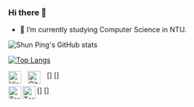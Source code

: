### Hi there 👋

- 🌱 I’m currently studying Computer Science in NTU.

![Shun Ping's GitHub stats](https://github-readme-stats.vercel.app/api?username=shunpingong&\&hide=stars,prs,issues&theme=blue-green&show_icons=true)

[![Top Langs](https://github-readme-stats.vercel.app/api/top-langs/?username=shunpingong&hide_progress=true&theme=dark)](https://github.com/shunpingong/github-readme-stats)

[<img align="left" alt="Visual Studio Code" width="26px" src="https://cdn.jsdelivr.net/gh/devicons/devicon/icons/vscode/vscode-original.svg" style="padding-right:10px;" />]
[<img align="left" alt="GitHub" width="26px" src="https://user-images.githubusercontent.com/3369400/139447912-e0f43f33-6d9f-45f8-be46-2df5bbc91289.png" style="padding-right:10px;" />]

[<img align="left" alt="Terminal" width="26px" src="./img/terminal-light.svg" />]
[<img align="left" alt="Terminal" width="26px" src="./img/terminal-dark.svg" />]
<!--
**shunpingong/shunpingong** is a ✨ _special_ ✨ repository because its `README.md` (this file) appears on your GitHub profile.

Here are some ideas to get you started:

